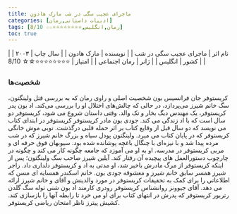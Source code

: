 ```yaml
---
title: ماجرای عجیب سگی در شب مارک هادون
categories: [ادبیات داستانی,رمان]
tags: [رمان,انگلیس,⭐⭐⭐⭐⭐⭐⭐⭐☆☆ 8/10]
toc: true
---
```



| نام اثر | ماجرای عجیب سگی در شب |
| نویسنده | مارک هادون |
| سال چاپ | ۲۰۰۳ |
| کشور | انگلیس |
| ژانر | رمان اجتماعی |
| امتیاز | ⭐⭐⭐⭐⭐⭐⭐⭐☆☆ 8/10 |


### شخصیت‌ها

کریستوفر جان فرانسیس بون
 شخصیت اصلی و راوی رمان که به بررسی قتل ولینگتون، سگ خانم شیرز می‌پردازد، در حالی که چالش‌های اختلال او را بررسی می‌کند.
اد بون
 پدر کریستوفر، یک مهندس دیگ بخار و تک والد. وقتی داستان شروع می شود، کریستوفر دو سال است که با اد زندگی می کند.
جودی بون
 مادر کریستوفر کریستوفر در ابتدای کتاب می نویسد که دو سال قبل از وقایع کتاب بر اثر حمله قلبی درگذشت.
توبی
 موش خانگی کریستوفر که در پایان کتاب می میرد.
ولینگتون
 پودل سیاه و بزرگ خانم شیرز که در شب مرده پیدا شد و با نیزه‌ای با چنگال باغچه پوشانده شده بود.
سیوبهان
 فوق حرفه ای و مربی کریستوفر در مدرسه. او به او می آموزد که جامعه چگونه کار می کند و چگونه در چارچوب دستورالعمل های پیچیده آن رفتار کند.
آیلین شیرز
 صاحب سگ ولینگتون؛ پس از اینکه کریستوفر از مرگ مادرش باخبر شد، او مدتی به اد و کریستوفر دلداری داد.
راجر شیرز
 همسر سابق خانم شیرز و معشوقه جودی بون.
خانم اسکندر
 همسایه ای مسن که اطلاعاتی را برای کمک به تحقیقات کریستوفر در مورد والدینش و آقای و خانم شیرز ارائه می دهد.
آقای جیوونز
 روانشناس کریستوفر
رودری
 کارمند اد بون
شنی
 توله سگ گلدن رتریور کریستوفر که پدرش در انتهای کتاب برای او می خرد تا رابطه آنها را بازسازی کند.
کشیش پیترز
 ناظر امتحان ریاضی کریستوفر.